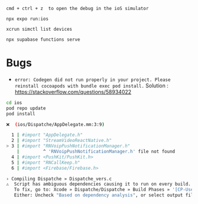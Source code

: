 ```
cmd + ctrl + z  to open the debug in the ioS simulator
```

`npx expo run:ios`

`xcrun simctl list devices`

`npx supabase functions serve`

# Bugs

- `error: Codegen did not run properly in your project. Please reinstall cocoapods with bundle exec pod install.`
  Solution : https://stackoverflow.com/questions/58934022

```sh
cd ios
pod repo update
pod install
```

```sh
❌  (ios/Dispatche/AppDelegate.mm:3:9)

  1 | #import "AppDelegate.h"
  2 | #import "StreamVideoReactNative.h"
> 3 | #import "RNVoipPushNotificationManager.h"
    |         ^ 'RNVoipPushNotificationManager.h' file not found
  4 | #import <PushKit/PushKit.h>
  5 | #import "RNCallKeep.h"
  6 | #import <Firebase/Firebase.h>

› Compiling Dispatche » Dispatche_vers.c
⚠️  Script has ambiguous dependencies causing it to run on every build.
   To fix, go to: Xcode » Dispatche/Dispatche » Build Phases » '[CP-User] [RNFB] Core Configuration'
   Either: Uncheck "Based on dependency analysis", or select output files to trigger the script
```
